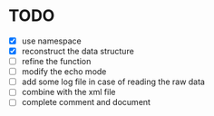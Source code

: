 # TODO
- [x] use namespace
- [x] reconstruct the data structure
- [ ] refine the function
- [ ] modify the echo mode
- [ ] add some log file in case of reading the raw data
- [ ] combine with the xml file
- [ ] complete comment and document
